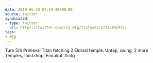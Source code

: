```yaml
---
date: 2010-06-28 04:19:42+00:00
source: twitter
syndicated:
- type: twitter
  url: https://twitter.com/roy_mtg/statuses/17225842473/
tags:
- mtg
---
```


Turn 5/6 Primeval Titan fetching 2 Eldrazi temple. Untap, swing, 2 more Temples, land drop, Emrakul. #mtg